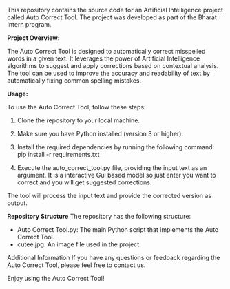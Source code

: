 This repository contains the source code for an Artificial Intelligence project called Auto Correct Tool. 
The project was developed as part of the Bharat Intern program.

**Project Overview:**


The Auto Correct Tool is designed to automatically correct misspelled words in a given text. 
It leverages the power of Artificial Intelligence algorithms to suggest and apply corrections based on contextual analysis.
The tool can be used to improve the accuracy and readability of text by automatically fixing common spelling mistakes.

**Usage:**

 To use the Auto Correct Tool, follow these steps:

1. Clone the repository to your local machine.

2. Make sure you have Python installed (version 3 or higher).

3. Install the required dependencies by running the following command:
   pip install -r requirements.txt
4. Execute the auto_correct_tool.py file, providing the input text as an argument.
   It is a interactive Gui based model so just enter you want to correct and you will get suggested corrections.

The tool will process the input text and provide the corrected version as output.

**Repository Structure**
The repository has the following structure:

- Auto Correct Tool.py: The main Python script that implements the Auto Correct Tool.
- cutee.jpg: An image file used in the project.

Additional Information
If you have any questions or feedback regarding the Auto Correct Tool, please feel free to contact us.

Enjoy using the Auto Correct Tool!

